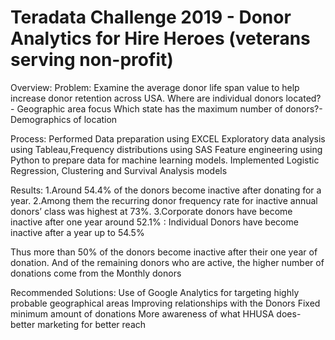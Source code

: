 # Teradata Challenge 2019 -   Donor Analytics for Hire Heroes (veterans serving non-profit) 
Overview: 
Problem: 
Examine the average donor life span value to help increase donor retention across USA.
Where are individual donors located? - Geographic area focus
Which state has the maximum number of donors?-Demographics of location

Process:
Performed Data preparation using EXCEL
Exploratory data analysis using Tableau,Frequency distributions using SAS
Feature engineering using Python to prepare data for machine learning models.
Implemented Logistic Regression, Clustering and Survival Analysis models 

Results:
1.Around 54.4% of the donors become inactive after donating for a year.
2.Among them the recurring donor frequency rate for inactive annual donors’ class was highest at 73%. 
3.Corporate donors have become inactive after one year around 52.1% : Individual Donors have become inactive after a year up to 54.5%

Thus more than 50% of the donors become inactive after their one year of donation. And of the remaining donors who are active, the higher number of donations come from the Monthly donors

Recommended Solutions:
Use of Google Analytics for targeting highly probable geographical areas
Improving relationships with the Donors
Fixed minimum amount of donations
More awareness of what HHUSA  does- better marketing for better reach
